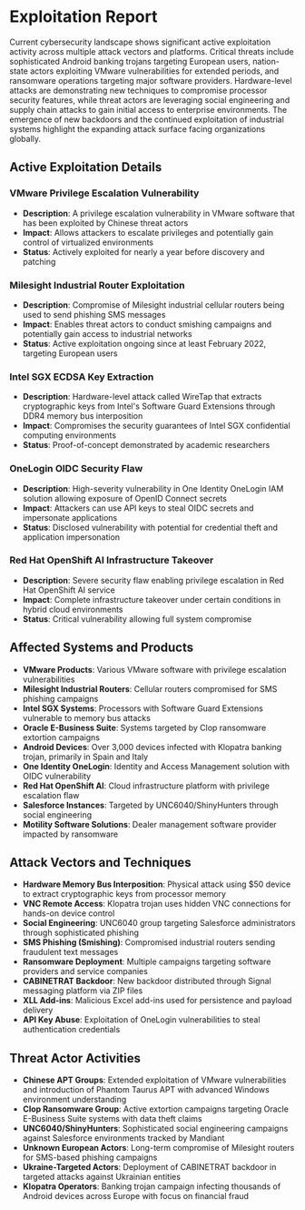 # Exploitation Report

Current cybersecurity landscape shows significant active exploitation activity across multiple attack vectors and platforms. Critical threats include sophisticated Android banking trojans targeting European users, nation-state actors exploiting VMware vulnerabilities for extended periods, and ransomware operations targeting major software providers. Hardware-level attacks are demonstrating new techniques to compromise processor security features, while threat actors are leveraging social engineering and supply chain attacks to gain initial access to enterprise environments. The emergence of new backdoors and the continued exploitation of industrial systems highlight the expanding attack surface facing organizations globally.

## Active Exploitation Details

### VMware Privilege Escalation Vulnerability
- **Description**: A privilege escalation vulnerability in VMware software that has been exploited by Chinese threat actors
- **Impact**: Allows attackers to escalate privileges and potentially gain control of virtualized environments
- **Status**: Actively exploited for nearly a year before discovery and patching

### Milesight Industrial Router Exploitation
- **Description**: Compromise of Milesight industrial cellular routers being used to send phishing SMS messages
- **Impact**: Enables threat actors to conduct smishing campaigns and potentially gain access to industrial networks
- **Status**: Active exploitation ongoing since at least February 2022, targeting European users

### Intel SGX ECDSA Key Extraction
- **Description**: Hardware-level attack called WireTap that extracts cryptographic keys from Intel's Software Guard Extensions through DDR4 memory bus interposition
- **Impact**: Compromises the security guarantees of Intel SGX confidential computing environments
- **Status**: Proof-of-concept demonstrated by academic researchers

### OneLogin OIDC Security Flaw
- **Description**: High-severity vulnerability in One Identity OneLogin IAM solution allowing exposure of OpenID Connect secrets
- **Impact**: Attackers can use API keys to steal OIDC secrets and impersonate applications
- **Status**: Disclosed vulnerability with potential for credential theft and application impersonation

### Red Hat OpenShift AI Infrastructure Takeover
- **Description**: Severe security flaw enabling privilege escalation in Red Hat OpenShift AI service
- **Impact**: Complete infrastructure takeover under certain conditions in hybrid cloud environments
- **Status**: Critical vulnerability allowing full system compromise

## Affected Systems and Products

- **VMware Products**: Various VMware software with privilege escalation vulnerabilities
- **Milesight Industrial Routers**: Cellular routers compromised for SMS phishing campaigns
- **Intel SGX Systems**: Processors with Software Guard Extensions vulnerable to memory bus attacks
- **Oracle E-Business Suite**: Systems targeted by Clop ransomware extortion campaigns
- **Android Devices**: Over 3,000 devices infected with Klopatra banking trojan, primarily in Spain and Italy
- **One Identity OneLogin**: Identity and Access Management solution with OIDC vulnerability
- **Red Hat OpenShift AI**: Cloud infrastructure platform with privilege escalation flaw
- **Salesforce Instances**: Targeted by UNC6040/ShinyHunters through social engineering
- **Motility Software Solutions**: Dealer management software provider impacted by ransomware

## Attack Vectors and Techniques

- **Hardware Memory Bus Interposition**: Physical attack using $50 device to extract cryptographic keys from processor memory
- **VNC Remote Access**: Klopatra trojan uses hidden VNC connections for hands-on device control
- **Social Engineering**: UNC6040 group targeting Salesforce administrators through sophisticated phishing
- **SMS Phishing (Smishing)**: Compromised industrial routers sending fraudulent text messages
- **Ransomware Deployment**: Multiple campaigns targeting software providers and service companies
- **CABINETRAT Backdoor**: New backdoor distributed through Signal messaging platform via ZIP files
- **XLL Add-ins**: Malicious Excel add-ins used for persistence and payload delivery
- **API Key Abuse**: Exploitation of OneLogin vulnerabilities to steal authentication credentials

## Threat Actor Activities

- **Chinese APT Groups**: Extended exploitation of VMware vulnerabilities and introduction of Phantom Taurus APT with advanced Windows environment understanding
- **Clop Ransomware Group**: Active extortion campaigns targeting Oracle E-Business Suite systems with data theft claims
- **UNC6040/ShinyHunters**: Sophisticated social engineering campaigns against Salesforce environments tracked by Mandiant
- **Unknown European Actors**: Long-term compromise of Milesight routers for SMS-based phishing campaigns
- **Ukraine-Targeted Actors**: Deployment of CABINETRAT backdoor in targeted attacks against Ukrainian entities
- **Klopatra Operators**: Banking trojan campaign infecting thousands of Android devices across Europe with focus on financial fraud